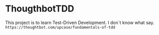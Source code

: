 # ThougthbotTDD

This project is to learn Test-Driven Development. I don`t know what say.
```https://thoughtbot.com/upcase/fundamentals-of-tdd```
